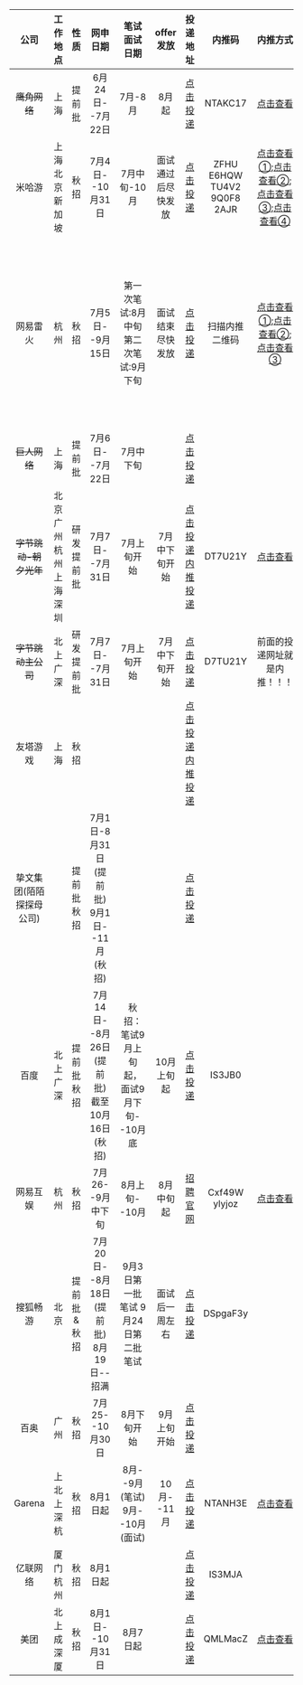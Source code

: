 | 公司 | 工作地点 | 性质 | 网申日期 | 笔试面试日期 | offer发放 | 投递地址 | 内推码 | 内推方式 | 备注 |  
| :----: | :---: | :-------: | :----------: | :----------: | :-------: | :----: | :---: | :--: | :--: |  
| ~~鹰角网络~~ | 上海 | 提前批 | 6月24日--7月22日 | 7月-8月 | 8月起 | [点击投递](https://campus.hypergryph.com/campus_apply/hypergryph/26326/#/jobs?zhineng=72529) | NTAKC17 | [点击查看](https://raw.githubusercontent.com/ZZh2333/picgoResource/main/img/README2022-07-04-19-10-26.jpg)  | [招聘宣传](https://raw.githubusercontent.com/ZZh2333/picgoResource/main/img/README2022-07-04-19-11-01.jpg) |
| 米哈游 | 上海  北京  新加坡 | 秋招 | 7月4日--10月31日 | 7月中旬-10月 | 面试通过后尽快发放 | [点击投递](https://campus.mihoyo.com/#/campus) | ZFHU  E6HQW  TU4V2  9Q0F8  2AJR | [点击查看①](https://raw.githubusercontent.com/ZZh2333/picgoResource/main/img/README2022-07-04-19-11-33.jpg);[点击查看②](https://raw.githubusercontent.com/ZZh2333/picgoResource/main/img/README2022-07-04-19-11-58.jpg);[点击查看③](https://raw.githubusercontent.com/ZZh2333/picgoResource/main/img/README2022-07-04-19-12-25.jpg);[点击查看④](https://raw.githubusercontent.com/ZZh2333/picgoResource/main/img/README2022-07-04-19-12-48.jpg) | [Q&A答疑](https://mp.weixin.qq.com/s/DbH3LmZcvpVPmVVy5Ji7sg) |
| 网易雷火 | 杭州 | 秋招 | 7月5日--9月15日 | 第一次笔试:8月中旬  第二次笔试:9月下旬 | 面试结束尽快发放 | [点击投递](https://leihuo.163.com/campus/) | 扫描内推二维码 | [点击查看①](https://raw.githubusercontent.com/ZZh2333/picgoResource/main/img/%E6%A0%A1%E6%8B%9B%E6%97%A5%E5%8E%862022-07-05-11-28-14.png);[点击查看②](https://raw.githubusercontent.com/ZZh2333/picgoResource/main/img/%E6%A0%A1%E6%8B%9B%E6%97%A5%E5%8E%862022-07-05-11-29-10.jpg);[点击查看③](https://raw.githubusercontent.com/ZZh2333/picgoResource/main/img/%E6%A0%A1%E6%8B%9B%E6%97%A5%E5%8E%862022-07-05-11-29-41.png) | [网易游戏雷火招聘宣传](https://mp.weixin.qq.com/s/h6PvUeRyuQy0WONDOeSptA)  [网易伏羲人工智能专场](https://mp.weixin.qq.com/s/4b378sirp3Yr0re-nZ6dXg)  [技术岗提前批报名](https://mp.weixin.qq.com/s/XDTU7KlCFIp11p65HIT4PA) |
| ~~巨人网络~~ | 上海 | 提前批 | 7月6日--7月22日 | 7月中下旬 |  | [点击投递](https://www.nowcoder.com/careers/Giant/102891) |  |  |[招聘宣传](https://mp.weixin.qq.com/s/QZtfmG6cnlo0DLl0BAvf6w) |
| ~~字节跳动-朝夕光年~~ | 北京  广州  杭州  上海  深圳 | 研发提前批 | 7月7日--7月31日 | 7月上旬开始 | 7月中下旬开始 | [点击投递](https://jobs.bytedance.com/campus/position?keywords=%E6%9C%9D%E5%A4%95%E5%85%89%E5%B9%B4&category=&location=&project=&type=2&job_hot_flag=&current=1&limit=10&functionCategory=&spread=YQNNAMA)  [内推投递](https://jobs.bytedance.com/campus/position?keywords=%E6%9C%9D%E5%A4%95%E5%85%89%E5%B9%B4&category=&location=&project=7111611732275235079&type=2&job_hot_flag=&current=1&limit=10&functionCategory=&referral_code=DT7U21Y) | DT7U21Y | [点击查看](https://raw.githubusercontent.com/ZZh2333/picgoResource/main/img/%E6%A0%A1%E6%8B%9B%E6%97%A5%E5%8E%862022-07-07-21-16-14.png) | [招聘宣传](https://mp.weixin.qq.com/s/3oQLLex_QSGdTtAF-xN_aQ) |
| ~~字节跳动主公司~~ | 北上广深 | 研发提前批 | 7月7日--7月31日 | 7月上旬开始 | 7月中下旬开始 | [点击投递](https://jobs.bytedance.com/campus/position?referral_code=DT7U21Y) | D7TU21Y | 前面的投递网址就是内推！！！| [招聘动态](https://jobs.bytedance.com/campus/trends?tab=campusPreach&referral_code=DT7U21Y)  [Q&A答疑](https://jobs.bytedance.com/campus/trends?tab=questionandAnswer&referral_code=DT7U21Y) |
| 友塔游戏 | 上海 | 秋招 |  |  |  | [点击投递](https://www.yotta-hr.com/zh/job)  [内推投递](https://yotta-hr.com/zh/internal-recommendation?token=a81f017234c480922a725a4f827b01d6-871067-2514221835) |  |  | [招聘宣传](https://mp.weixin.qq.com/s/f1_JEk3CdlqiPQwZXyW7gA) |
|挚文集团(陌陌探探母公司) |  | 提前批 秋招 | 7月1日-8月31日(提前批)  9月1日--11月(秋招) |  |  | [点击投递](https://app.mokahr.com/campus-recruitment/immomo/54299#/) |  |  | [招聘资讯](https://mp.weixin.qq.com/s/J0QOpE4L4SPufV2uxTdrJQ) |
| 百度 | 北上广深 | 提前批 秋招 | 7月14日--8月26日(提前批)  截至10月16日(秋招) | 秋招：笔试9月上旬起，面试9月下旬--10月底 | 10月上旬起 | [点击投递](https://talent.baidu.com/jobs/list?recommendCode=IS3JB0) | IS3JB0 |  | [招聘动态](https://talent.baidu.com/static/campus.html#/process)  [Q&A答疑](https://mp.weixin.qq.com/s/9Pv2s3t6A45pyWFlEGHA8A) |
| 网易互娱 | 杭州 | 秋招 | 7月26--9月中下旬 | 8月上旬--10月 | 8月中旬起 | [招聘官网](https://game.campus.163.com/) | Cxf49W  ylyjoz | [点击查看](https://raw.githubusercontent.com/ZZh2333/picgoResource/main/img/%E6%A0%A1%E6%8B%9B%E6%97%A5%E5%8E%862022-07-21-13-30-09.jpg) | [招聘先导](https://raw.githubusercontent.com/ZZh2333/picgoResource/main/img/%E6%A0%A1%E6%8B%9B%E6%97%A5%E5%8E%862022-07-21-16-29-18.jpg)  [校招笔记](https://note.youdao.com/ynoteshare/index.html?id=aa4894dc463fc99d3b3e7f316afbb327&type=note&_time=1658725705262) |
| 搜狐畅游 | 北京 | 提前批&秋招 | 7月20日--8月18日(提前批)  8月19日--招满 | 9月3日第一批笔试  9月24日第二批笔试 | 面试后一周左右 | [点击投递](https://app.mokahr.com/campus-recruitment/cyou-inc/42233#/) | DSpgaF3y |  | [招聘宣传](https://mp.weixin.qq.com/s/AK9KH8fHFXpZsg5seT1bJQ)  [Q&A答疑](https://mp.weixin.qq.com/s/-RJSGgzfne0QfukdHBF7vQ) |
| 百奥 | 广州 | 秋招 |7月25--10月30日 | 8月下旬开始 | 9月上旬开始 | [点击投递](https://app.mokahr.com/campus_apply/aobi/25016#/?anchorName=default_banner&sourceToken=) |  |  | [招聘宣传](https://mp.weixin.qq.com/s/SerVQtNtUZw4xspwKkhnlg)  [Q&A答疑](https://mp.weixin.qq.com/s?__biz=MzA4NzkzNTYwNg==&mid=2651105437&idx=2&sn=57e86d3850d5a6163b6e927e3a21ff0e&chksm=8bc1d784bcb65e92633877fa97b2b9392432468856f438f5690e2478d69fb8201252bbc0ea79&scene=132#wechat_redirect) |
|Garena|上北上深杭|秋招|8月1日起|8月--9月(笔试)  9月--10月(面试)|10月--11月|[点击投递](https://app.mokahr.com/recommendation-apply/garena/40626?sharePageId=1554706&recommendCode=NTANH3E&codeType=1#/recommendation/page/1554706)|NTANH3E|[点击查看](https://raw.githubusercontent.com/ZZh2333/picgoResource/main/img/%E6%A0%A1%E6%8B%9B%E6%97%A5%E5%8E%862022-08-01-12-41-45.jpg)|[招聘宣传](https://mp.weixin.qq.com/s/1-WzMAa_2W9Dy0F37gge0g)|
|亿联网络|厦门  杭州|秋招|8月1日起|  |  |[点击投递](https://yealink.zhiye.com/Campus)|IS3MJA|  |[招聘宣传](https://mp.weixin.qq.com/s/dZ41n4MwRhSNffdhhLUUYw)|
|美团|北上成深厦|秋招|8月1日--10月31日|8月7日起|  | [点击投递](https://campus.meituan.com/) | QMLMacZ | [点击查看](https://raw.githubusercontent.com/ZZh2333/picgoResource/main/img/%E6%A0%A1%E6%8B%9B%E6%97%A5%E5%8E%862022-08-01-13-16-45.jpg) | [招聘宣传](https://mp.weixin.qq.com/s/d-t1zIJFmOvCuwcN374j7g) |